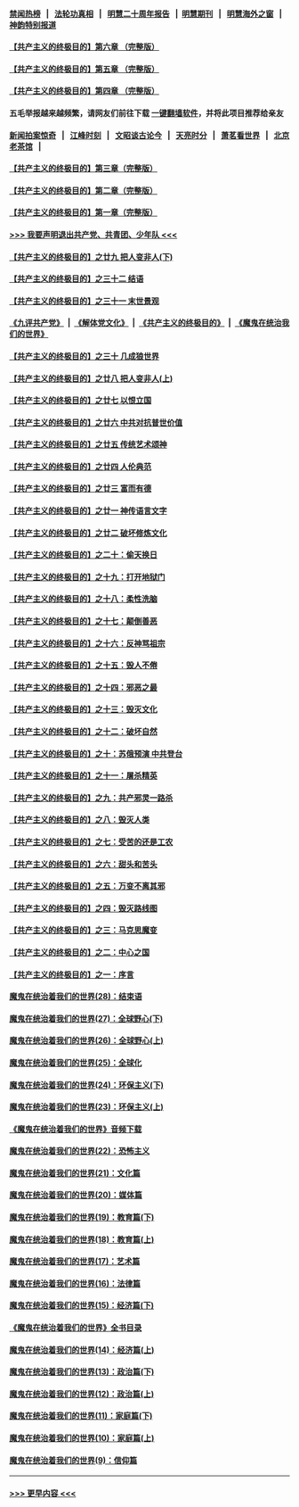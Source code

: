 #### [禁闻热榜](热点新闻.md?=0)  &nbsp;&nbsp;|&nbsp;&nbsp; [法轮功真相](https://github.com/gfw-breaker/truth/blob/master/README.md?=0) &nbsp;&nbsp;|&nbsp;&nbsp; [明慧二十周年报告](https://github.com/gfw-breaker/mh-reports/blob/master/README.md?=0) &nbsp;&nbsp;|&nbsp;&nbsp;[明慧期刊](https://github.com/gfw-breaker/mh-qikan) &nbsp;&nbsp;|&nbsp;&nbsp; [明慧海外之窗](https://github.com/gfw-breaker/mh-news/blob/master/README.md?=0) &nbsp;&nbsp;|&nbsp;&nbsp; [神韵特别报道](https://github.com/gfw-breaker/mh-news/blob/master/shenyun.md?=0)
#### [【共产主义的终极目的】第六章 （完整版）](../pages/nsc422/n11428913.md?t=02251631) 
#### [【共产主义的终极目的】第五章 （完整版）](../pages/nsc422/n11428912.md?t=02251631) 
#### [【共产主义的终极目的】第四章 （完整版）](../pages/nsc422/n11428907.md?t=02251631) 
#### 五毛举报越来越频繁，请网友们前往下载 [一键翻墙软件](https://github.com/gfw-breaker/ssr-accounts)，并将此项目推荐给亲友
#### [新闻拍案惊奇](https://github.com/gfw-breaker/banned-news/blob/master/pages/link4.md) &nbsp;&nbsp;|&nbsp;&nbsp; [江峰时刻](https://github.com/gfw-breaker/banned-news/blob/master/pages/link4.md) &nbsp;&nbsp;|&nbsp;&nbsp; [文昭谈古论今](https://github.com/gfw-breaker/banned-news/blob/master/pages/link4.md) &nbsp;&nbsp;|&nbsp;&nbsp; [天亮时分](https://github.com/gfw-breaker/banned-news/blob/master/pages/link4.md) &nbsp;&nbsp;|&nbsp;&nbsp; [萧茗看世界](https://github.com/gfw-breaker/banned-news/blob/master/pages/link4.md) &nbsp;&nbsp;|&nbsp;&nbsp; [北京老茶馆](https://github.com/gfw-breaker/banned-news/blob/master/pages/link4.md) &nbsp;&nbsp;|&nbsp;&nbsp; 
#### [【共产主义的终极目的】第三章（完整版）](../pages/nsc422/n11428848.md?t=02251631) 
#### [【共产主义的终极目的】第二章（完整版）](../pages/nsc422/n11428831.md?t=02251631) 
#### [【共产主义的终极目的】第一章（完整版）](../pages/nsc422/n11417651.md?t=02251631) 
#### [>>> 我要声明退出共产党、共青团、少年队 <<<](https://github.com/begood0513/goodnews/blob/master/quit/letter.md) 
#### [【共产主义的终极目的】之廿九 把人变非人(下)](../pages/nsc422/n11344140.md?t=02251631) 
#### [【共产主义的终极目的】之三十二 结语](../pages/nsc422/n11360535.md?t=02251631) 
#### [【共产主义的终极目的】之三十一 末世景观](../pages/nsc422/n11351129.md?t=02251631) 
#### [《九评共产党》](https://github.com/begood0513/9ping.md/blob/master/README.md) &nbsp;|&nbsp; [《解体党文化》](../../../../jtdwh.md/blob/master/README.md)  &nbsp;|&nbsp; [《共产主义的终极目的》](../../../../gczydzjmd.md/blob/master/README.md) &nbsp;|&nbsp; [《魔鬼在统治我们的世界》](../../../../mgztzwmdsj.md/blob/master/README.md) 
#### [【共产主义的终极目的】之三十 几成狼世界](../pages/nsc422/n11348280.md?t=02251631) 
#### [【共产主义的终极目的】之廿八 把人变非人(上)](../pages/nsc422/n11340492.md?t=02251631) 
#### [【共产主义的终极目的】之廿七 以恨立国](../pages/nsc422/n11336944.md?t=02251631) 
#### [【共产主义的终极目的】之廿六 中共对抗普世价值](../pages/nsc422/n11324785.md?t=02251631) 
#### [【共产主义的终极目的】之廿五 传统艺术颂神](../pages/nsc422/n11296396.md?t=02251631) 
#### [【共产主义的终极目的】之廿四 人伦典范](../pages/nsc422/n11296397.md?t=02251631) 
#### [【共产主义的终极目的】之廿三 富而有德](../pages/nsc422/n11283598.md?t=02251631) 
#### [【共产主义的终极目的】之廿一 神传语言文字](../pages/nsc422/n11263265.md?t=02251631) 
#### [【共产主义的终极目的】之廿二 破坏修炼文化](../pages/nsc422/n11245728.md?t=02251631) 
#### [【共产主义的终极目的】之二十：偷天换日](../pages/nsc422/n11238846.md?t=02251631) 
#### [【共产主义的终极目的】之十九：打开地狱门](../pages/nsc422/n11206376.md?t=02251631) 
#### [【共产主义的终极目的】之十八：柔性洗脑](../pages/nsc422/n11199994.md?t=02251631) 
#### [【共产主义的终极目的】之十七：颠倒善恶](../pages/nsc422/n11179782.md?t=02251631) 
#### [【共产主义的终极目的】之十六：反神骂祖宗](../pages/nsc422/n11166798.md?t=02251631) 
#### [【共产主义的终极目的】之十五：毁人不倦](../pages/nsc422/n11166792.md?t=02251631) 
#### [【共产主义的终极目的】之十四：邪恶之最](../pages/nsc422/n11150249.md?t=02251631) 
#### [【共产主义的终极目的】之十三：毁灭文化](../pages/nsc422/n11135227.md?t=02251631) 
#### [【共产主义的终极目的】之十二：破坏自然](../pages/nsc422/n11135214.md?t=02251631) 
#### [【共产主义的终极目的】之十：苏俄预演 中共登台](../pages/nsc422/n11118424.md?t=02251631) 
#### [【共产主义的终极目的】之十一：屠杀精英](../pages/nsc422/n11118442.md?t=02251631) 
#### [【共产主义的终极目的】之九：共产邪灵一路杀](../pages/nsc422/n11114139.md?t=02251631) 
#### [【共产主义的终极目的】之八：毁灭人类](../pages/nsc422/n11108503.md?t=02251631) 
#### [【共产主义的终极目的】之七：受苦的还是工农](../pages/nsc422/n11101809.md?t=02251631) 
#### [【共产主义的终极目的】之六：甜头和苦头](../pages/nsc422/n11096971.md?t=02251631) 
#### [【共产主义的终极目的】之五：万变不离其邪](../pages/nsc422/n11091285.md?t=02251631) 
#### [【共产主义的终极目的】之四：毁灭路线图](../pages/nsc422/n11086284.md?t=02251631) 
#### [【共产主义的终极目的】之三：马克思魔变](../pages/nsc422/n11061941.md?t=02251631) 
#### [【共产主义的终极目的】之二：中心之国](../pages/nsc422/n11047728.md?t=02251631) 
#### [【共产主义的终极目的】之一：序言](../pages/nsc422/n11086077.md?t=02251631) 
#### [魔鬼在统治着我们的世界(28)：结束语](../pages/nsc422/n10936246.md?t=02251631) 
#### [魔鬼在统治着我们的世界(27)：全球野心(下)](../pages/nsc422/n10928319.md?t=02251631) 
#### [魔鬼在统治着我们的世界(26)：全球野心(上)](../pages/nsc422/n10900318.md?t=02251631) 
#### [魔鬼在统治着我们的世界(25)：全球化](../pages/nsc422/n10788205.md?t=02251631) 
#### [魔鬼在统治着我们的世界(24)：环保主义(下)](../pages/nsc422/n10695307.md?t=02251631) 
#### [魔鬼在统治着我们的世界(23)：环保主义(上)](../pages/nsc422/n10688613.md?t=02251631) 
#### [《魔鬼在统治着我们的世界》音频下载](../pages/nsc422/n10635553.md?t=02251631) 
#### [魔鬼在统治着我们的世界(22)：恐怖主义](../pages/nsc422/n10614727.md?t=02251631) 
#### [魔鬼在统治着我们的世界(21)：文化篇](../pages/nsc422/n10597706.md?t=02251631) 
#### [魔鬼在统治着我们的世界(20)：媒体篇](../pages/nsc422/n10586579.md?t=02251631) 
#### [魔鬼在统治着我们的世界(19)：教育篇(下)](../pages/nsc422/n10564808.md?t=02251631) 
#### [魔鬼在统治着我们的世界(18)：教育篇(上)](../pages/nsc422/n10526970.md?t=02251631) 
#### [魔鬼在统治着我们的世界(17)：艺术篇](../pages/nsc422/n10499093.md?t=02251631) 
#### [魔鬼在统治着我们的世界(16)：法律篇](../pages/nsc422/n10485969.md?t=02251631) 
#### [魔鬼在统治着我们的世界(15)：经济篇(下)](../pages/nsc422/n10469975.md?t=02251631) 
#### [《魔鬼在统治着我们的世界》全书目录](../pages/nsc422/n10464261.md?t=02251631) 
#### [魔鬼在统治着我们的世界(14)：经济篇(上)](../pages/nsc422/n10457370.md?t=02251631) 
#### [魔鬼在统治着我们的世界(13)：政治篇(下)](../pages/nsc422/n10448270.md?t=02251631) 
#### [魔鬼在统治着我们的世界(12)：政治篇(上)](../pages/nsc422/n10444576.md?t=02251631) 
#### [魔鬼在统治着我们的世界(11)：家庭篇(下)](../pages/nsc422/n10440961.md?t=02251631) 
#### [魔鬼在统治着我们的世界(10)：家庭篇(上)](../pages/nsc422/n10435448.md?t=02251631) 
#### [魔鬼在统治着我们的世界(9)：信仰篇](../pages/nsc422/n10432159.md?t=02251631) 

----
#### [ >>> 更早内容 <<< ](../indexes/nsc422-earlier.md)
